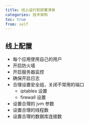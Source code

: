 ```yaml
---
title: 线上运行和部署清单
categories: 技术架构
toc: true
from: self
---
```


## 线上配置

- 每个应用使用自己的用户
- 开启防火墙
- 开启服务器监控
- 确保开启日志
- 合理设置安全组，关闭不常用的端口
  - iptables 设置
  - firewall 设置
- 设置合理的 jvm 参数
- 设置合理的线程数
- 设置合理的数据库连接数